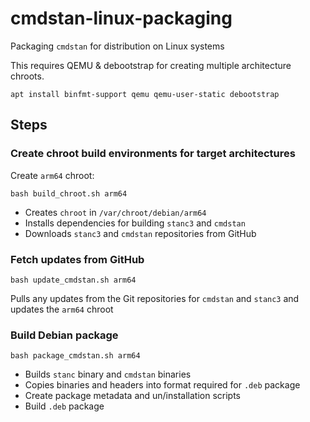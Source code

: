 # cmdstan-linux-packaging
Packaging `cmdstan` for distribution on Linux systems

This requires QEMU & debootstrap for creating multiple architecture chroots.
```
apt install binfmt-support qemu qemu-user-static debootstrap
```

## Steps

### Create chroot build environments for target architectures
Create `arm64` chroot:

```
bash build_chroot.sh arm64
```

- Creates `chroot` in `/var/chroot/debian/arm64`
- Installs dependencies for building `stanc3` and `cmdstan`
- Downloads `stanc3` and `cmdstan` repositories from GitHub

### Fetch updates from GitHub

```
bash update_cmdstan.sh arm64
```

Pulls any updates from the Git repositories for `cmdstan` and `stanc3` and updates the `arm64` chroot

### Build Debian package

```
bash package_cmdstan.sh arm64
```

- Builds `stanc` binary and `cmdstan` binaries
- Copies binaries and headers into format required for `.deb` package
- Create package metadata and un/installation scripts
- Build `.deb` package
